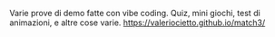 Varie prove di demo fatte con vibe coding.
Quiz, mini giochi, test di animazioni, e altre cose varie.
https://valeriocietto.github.io/match3/
